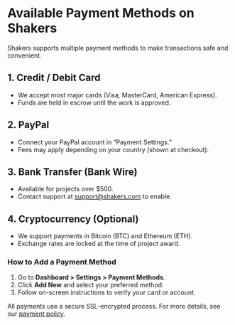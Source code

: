 # Available Payment Methods on Shakers

Shakers supports multiple payment methods to make transactions safe and convenient.

## 1. Credit / Debit Card

- We accept most major cards (Visa, MasterCard, American Express).  
- Funds are held in escrow until the work is approved.

## 2. PayPal

- Connect your PayPal account in “Payment Settings.”  
- Fees may apply depending on your country (shown at checkout).

## 3. Bank Transfer (Bank Wire)

- Available for projects over $500.  
- Contact support at [support@shakers.com](mailto:support@shakers.com) to enable.

## 4. Cryptocurrency (Optional)

- We support payments in Bitcoin (BTC) and Ethereum (ETH).  
- Exchange rates are locked at the time of project award.

### How to Add a Payment Method

1. Go to **Dashboard > Settings > Payment Methods**.  
2. Click **Add New** and select your preferred method.  
3. Follow on-screen instructions to verify your card or account.

All payments use a secure SSL-encrypted process. For more details, see our [payment policy](https://example.com/shakers/payment-policy).

